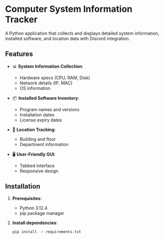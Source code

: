 # Computer System Information Tracker

A Python application that collects and displays detailed system information, installed software, and location data with Discord integration.


## Features

- 📊 **System Information Collection**:
  - Hardware specs (CPU, RAM, Disk)
  - Network details (IP, MAC)
  - OS information
- 📦 **Installed Software Inventory**:
  - Program names and versions
  - Installation dates
  - License expiry dates
- 📍 **Location Tracking**:
  - Building and floor
  - Department information

- 🖥️ **User-Friendly GUI**:
  - Tabbed interface
  - Responsive design

## Installation

1. **Prerequisites**:
   - Python 3.12.4
   - pip package manager

2. **Install dependencies**:
   ```bash
   pip install -r requirements.txt

